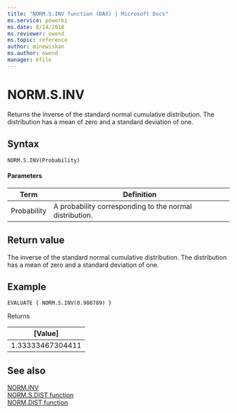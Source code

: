 ```yaml
---
title: "NORM.S.INV function (DAX) | Microsoft Docs"
ms.service: powerbi 
ms.date: 8/14/2018
ms.reviewer: owend
ms.topic: reference
author: minewiskan
ms.author: owend
manager: kfile
---
```

# NORM.S.INV
Returns the inverse of the standard normal cumulative distribution. The distribution has a mean of zero and a standard deviation of one.
 
  
## Syntax  
  
```dax
NORM.S.INV(Probability)
```
  
#### Parameters  
  
|Term|Definition|  
|--------|--------------|  
|Probability|A probability corresponding to the normal distribution.|  
  
## Return value  
The inverse of the standard normal cumulative distribution. The distribution has a mean of zero and a standard deviation of one.
  
## Example  
  
```dax
EVALUATE { NORM.S.INV(0.908789) }
```

Returns

|[Value]  |
|---------|
|1.33333467304411    |


## See also  

[NORM.INV](norm-inv-dax.md)   
[NORM.S.DIST function](norm-s-dist-dax.md)   
[NORM.DIST function](norm-dist-dax.md)   

  
